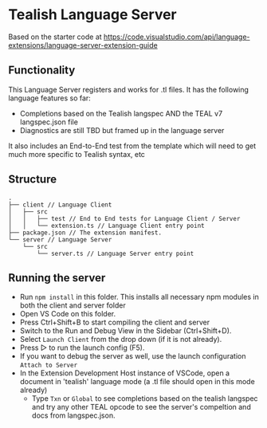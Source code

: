 # Tealish Language Server

Based on the starter code at https://code.visualstudio.com/api/language-extensions/language-server-extension-guide

## Functionality

This Language Server registers and works for .tl files. It has the following language features so far:
- Completions based on the Tealish langspec AND the TEAL v7 langspec.json file
- Diagnostics are still TBD but framed up in the language server

It also includes an End-to-End test from the template which will need to get much more specific to Tealish syntax, etc

## Structure

```
.
├── client // Language Client
│   ├── src
│   │   ├── test // End to End tests for Language Client / Server
│   │   └── extension.ts // Language Client entry point
├── package.json // The extension manifest.
└── server // Language Server
    └── src
        └── server.ts // Language Server entry point
```

## Running the server

- Run `npm install` in this folder. This installs all necessary npm modules in both the client and server folder
- Open VS Code on this folder.
- Press Ctrl+Shift+B to start compiling the client and server
- Switch to the Run and Debug View in the Sidebar (Ctrl+Shift+D).
- Select `Launch Client` from the drop down (if it is not already).
- Press ▷ to run the launch config (F5).
- If you want to debug the server as well, use the launch configuration `Attach to Server`
- In the Extension Development Host instance of VSCode, open a document in 'tealish' language mode (a .tl file should open in this mode already)
  - Type `Txn` or `Global` to see completions based on the tealish langspec and try any other TEAL opcode to see the server's compeltion and docs from langspec.json.

